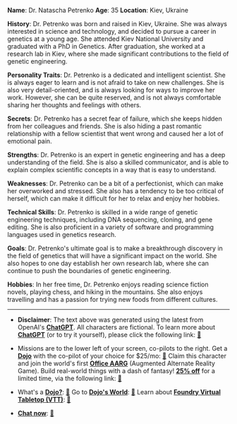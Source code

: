 **Name**: Dr. Natascha Petrenko
**Age**: 35
**Location**: Kiev, Ukraine

**History**:
Dr. Petrenko was born and raised in Kiev, Ukraine. She was always interested in science and technology, and decided to pursue a career in genetics at a young age. She attended Kiev National University and graduated with a PhD in Genetics. After graduation, she worked at a research lab in Kiev, where she made significant contributions to the field of genetic engineering.

**Personality Traits**:
Dr. Petrenko is a dedicated and intelligent scientist. She is always eager to learn and is not afraid to take on new challenges. She is also very detail-oriented, and is always looking for ways to improve her work. However, she can be quite reserved, and is not always comfortable sharing her thoughts and feelings with others.

**Secrets**:
Dr. Petrenko has a secret fear of failure, which she keeps hidden from her colleagues and friends. She is also hiding a past romantic relationship with a fellow scientist that went wrong and caused her a lot of emotional pain.

**Strengths**:
Dr. Petrenko is an expert in genetic engineering and has a deep understanding of the field. She is also a skilled communicator, and is able to explain complex scientific concepts in a way that is easy to understand.

**Weaknesses**:
Dr. Petrenko can be a bit of a perfectionist, which can make her overworked and stressed. She also has a tendency to be too critical of herself, which can make it difficult for her to relax and enjoy her hobbies.

**Technical Skills**:
Dr. Petrenko is skilled in a wide range of genetic engineering techniques, including DNA sequencing, cloning, and gene editing. She is also proficient in a variety of software and programming languages used in genetics research.

**Goals**:
Dr. Petrenko's ultimate goal is to make a breakthrough discovery in the field of genetics that will have a significant impact on the world. She also hopes to one day establish her own research lab, where she can continue to push the boundaries of genetic engineering.

**Hobbies**:
In her free time, Dr. Petrenko enjoys reading science fiction novels, playing chess, and hiking in the mountains. She also enjoys travelling and has a passion for trying new foods from different cultures.
 

---
* **Disclaimer**: The text above was generated using the latest from OpenAI's [**ChatGPT**](https://openai.com/blog/chatgpt/).  All characters are fictional.  To learn more about [**ChatGPT**](https://openai.com/blog/chatgpt/) (or to try it yourself), please click the following link: [:closed_book:](https://openai.com/blog/chatgpt/)

* Missions are to the lower left of your screen, co-pilots to the right. Get a [**Dojo**](https://workmates.live/marketplace) with the co-pilot of your choice for $25/mo: [:green_book:](https://workmates.live/marketplace) Claim this character and join the world's first [**Office AARG**](https://dojos.world) (Augmented Alternate Reality Game). Build real-world things with a dash of fantasy! [**25% off**](https://blog.workmates.live/deal-on-a-dojo) for a limited time, via the following link: [:green_book:](https://blog.workmates.live/deal-on-a-dojo) 

* What's a [**Dojo?**](https://workdojos.com): [:blue_book:](https://workdojos.com)  Go to [**Dojo's World**](https://dojos.world): [:blue_book:](https://dojos.world)  Learn about [**Foundry Virtual Tabletop (VTT)**](https://foundryvtt.com): [:closed_book:](https://foundryvtt.com/)

* [**Chat now**](https://chat.workmates.live/channel/support): [:ledger:](https://chat.workmates.live/channel/support)